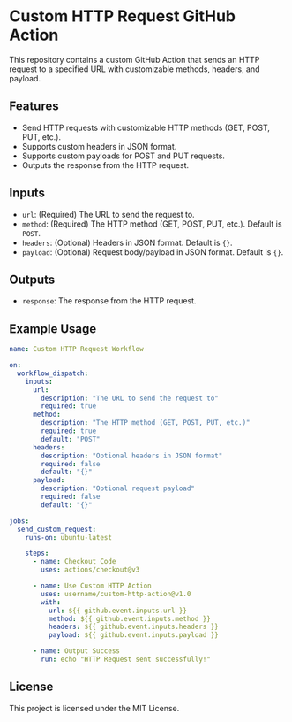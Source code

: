 
# Custom HTTP Request GitHub Action

This repository contains a custom GitHub Action that sends an HTTP request to a specified URL with customizable methods, headers, and payload.

## Features

- Send HTTP requests with customizable HTTP methods (GET, POST, PUT, etc.).
- Supports custom headers in JSON format.
- Supports custom payloads for POST and PUT requests.
- Outputs the response from the HTTP request.

## Inputs

- `url`: (Required) The URL to send the request to.
- `method`: (Required) The HTTP method (GET, POST, PUT, etc.). Default is `POST`.
- `headers`: (Optional) Headers in JSON format. Default is `{}`.
- `payload`: (Optional) Request body/payload in JSON format. Default is `{}`.

## Outputs

- `response`: The response from the HTTP request.

## Example Usage

```yaml
name: Custom HTTP Request Workflow

on:
  workflow_dispatch:
    inputs:
      url:
        description: "The URL to send the request to"
        required: true
      method:
        description: "The HTTP method (GET, POST, PUT, etc.)"
        required: true
        default: "POST"
      headers:
        description: "Optional headers in JSON format"
        required: false
        default: "{}"
      payload:
        description: "Optional request payload"
        required: false
        default: "{}"

jobs:
  send_custom_request:
    runs-on: ubuntu-latest

    steps:
      - name: Checkout Code
        uses: actions/checkout@v3

      - name: Use Custom HTTP Action
        uses: username/custom-http-action@v1.0
        with:
          url: ${{ github.event.inputs.url }}
          method: ${{ github.event.inputs.method }}
          headers: ${{ github.event.inputs.headers }}
          payload: ${{ github.event.inputs.payload }}

      - name: Output Success
        run: echo "HTTP Request sent successfully!"
```

## License

This project is licensed under the MIT License.
